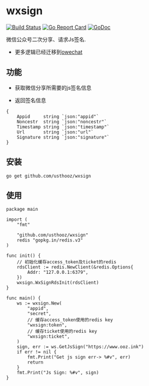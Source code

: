 # wxsign
[![Build Status](https://travis-ci.org/usth/wxsign.svg?branch=master)](https://travis-ci.org/usthooz/wxsign)
[![Go Report Card](https://goreportcard.com/badge/github.com/usthooz/wxsign)](https://goreportcard.com/report/github.com/usthooz/wxsign)
[![GoDoc](http://godoc.org/github.com/usthooz/wxsign?status.svg)](http://godoc.org/github.com/usthooz//wxsign)

微信公众号二次分享、请求Js签名.

- 更多逻辑已经迁移到[owechat](https://github.com/usthooz/owechat)

## 功能
- 获取微信分享所需要的js签名信息

- 返回签名信息
```
{
    Appid     string `json:"appid"`
	Noncestr  string `json:"noncestr"`
	Timestamp string `json:"timestamp"`
	Url       string `json:"url"`
	Signature string `json:"signature"`
}	
```

## 安装

```
go get github.com/usthooz/wxsign
```

## 使用

```
package main

import (
	"fmt"

	"github.com/usthooz/wxsign"
	redis "gopkg.in/redis.v3"
)

func init() {
	// 初始化缓存access_token及ticket的redis
	rdsClient := redis.NewClient(&redis.Options{
		Addr: "127.0.0.1:6379",
	})
	wxsign.WxSignRdsInit(rdsClient)
}

func main() {
	ws := wxsign.New(
		"appid",
		"secret",
		// 缓存access_token使用的redis key
		"wxsign:token",
		// 缓存ticket使用的redis key
		"wxsign:ticket",
	)
	sign, err := ws.GetJsSign("https://www.ooz.ink")
	if err != nil {
		fmt.Print("Get js sign err-> %#v", err)
		return
	}
	fmt.Print("Js Sign: %#v", sign)
}
```